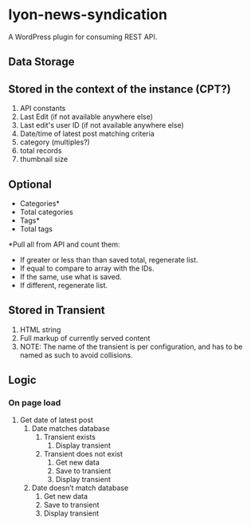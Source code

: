 # lyon-news-syndication
A WordPress plugin for consuming REST API.

## Data Storage

## Stored in the context of the instance (CPT?)
1. API constants
2. Last Edit (if not available anywhere else)
3. Last edit's user ID (if not available anywhere else)
4. Date/time of latest post matching criteria
5. category (multiples?)
6. total records
7. thumbnail size

## Optional
- Categories\*
- Total categories
- Tags\*
- Total tags

\*Pull all from API and count them:
- If greater or less than than saved total, regenerate list. 
- If equal to compare to array with the IDs. 
- If the same, use what is saved. 
- If different, regenerate list.

## Stored in Transient
1. HTML string
 1. Full markup of currently served content
 2. NOTE: The name of the transient is per configuration, and has to be named as such to avoid collisions.

## Logic

### On page load

1. Get date of latest post
    1. Date matches database
        1. Transient exists
            1. Display transient
        2. Transient does not exist
            1. Get new data
            2. Save to transient
            3. Display transient
    2. Date doesn’t match database
        1. Get new data
        2. Save to transient
        3. Display transient
